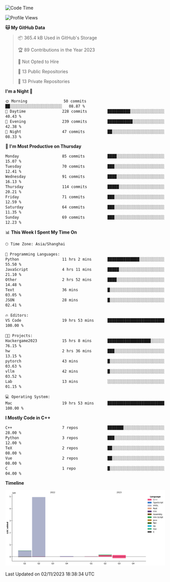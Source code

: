 <!--START_SECTION:waka-->
![Code Time](http://img.shields.io/badge/Code%20Time-262%20hrs%2031%20mins-blue)

![Profile Views](http://img.shields.io/badge/Profile%20Views-0-blue)

**🐱 My GitHub Data** 

> 📦 365.4 kB Used in GitHub's Storage 
 > 
> 🏆 89 Contributions in the Year 2023
 > 
> 🚫 Not Opted to Hire
 > 
> 📜 13 Public Repositories 
 > 
> 🔑 13 Private Repositories 
 > 
**I'm a Night 🦉** 

```text
🌞 Morning                50 commits          ██░░░░░░░░░░░░░░░░░░░░░░░   08.87 % 
🌆 Daytime                228 commits         ██████████░░░░░░░░░░░░░░░   40.43 % 
🌃 Evening                239 commits         ███████████░░░░░░░░░░░░░░   42.38 % 
🌙 Night                  47 commits          ██░░░░░░░░░░░░░░░░░░░░░░░   08.33 % 
```
📅 **I'm Most Productive on Thursday** 

```text
Monday                   85 commits          ████░░░░░░░░░░░░░░░░░░░░░   15.07 % 
Tuesday                  70 commits          ███░░░░░░░░░░░░░░░░░░░░░░   12.41 % 
Wednesday                91 commits          ████░░░░░░░░░░░░░░░░░░░░░   16.13 % 
Thursday                 114 commits         █████░░░░░░░░░░░░░░░░░░░░   20.21 % 
Friday                   71 commits          ███░░░░░░░░░░░░░░░░░░░░░░   12.59 % 
Saturday                 64 commits          ███░░░░░░░░░░░░░░░░░░░░░░   11.35 % 
Sunday                   69 commits          ███░░░░░░░░░░░░░░░░░░░░░░   12.23 % 
```


📊 **This Week I Spent My Time On** 

```text
🕑︎ Time Zone: Asia/Shanghai

💬 Programming Languages: 
Python                   11 hrs 2 mins       ██████████████░░░░░░░░░░░   55.50 % 
JavaScript               4 hrs 11 mins       █████░░░░░░░░░░░░░░░░░░░░   21.10 % 
Other                    2 hrs 52 mins       ████░░░░░░░░░░░░░░░░░░░░░   14.48 % 
Text                     36 mins             █░░░░░░░░░░░░░░░░░░░░░░░░   03.05 % 
JSON                     28 mins             █░░░░░░░░░░░░░░░░░░░░░░░░   02.41 % 

🔥 Editors: 
VS Code                  19 hrs 53 mins      █████████████████████████   100.00 % 

🐱‍💻 Projects: 
Hackergame2023           15 hrs 8 mins       ███████████████████░░░░░░   76.15 % 
hw                       2 hrs 36 mins       ███░░░░░░░░░░░░░░░░░░░░░░   13.15 % 
pytorch                  43 mins             █░░░░░░░░░░░░░░░░░░░░░░░░   03.63 % 
vllm                     42 mins             █░░░░░░░░░░░░░░░░░░░░░░░░   03.52 % 
Lab                      13 mins             ░░░░░░░░░░░░░░░░░░░░░░░░░   01.15 % 

💻 Operating System: 
Mac                      19 hrs 53 mins      █████████████████████████   100.00 % 
```

**I Mostly Code in C++** 

```text
C++                      7 repos             ███████░░░░░░░░░░░░░░░░░░   28.00 % 
Python                   3 repos             ███░░░░░░░░░░░░░░░░░░░░░░   12.00 % 
TeX                      2 repos             ██░░░░░░░░░░░░░░░░░░░░░░░   08.00 % 
Vue                      2 repos             ██░░░░░░░░░░░░░░░░░░░░░░░   08.00 % 
C                        1 repo              █░░░░░░░░░░░░░░░░░░░░░░░░   04.00 % 
```



**Timeline**

![Lines of Code chart](https://raw.githubusercontent.com/xkz0777/xkz0777/master/assets/bar_graph.png)


 Last Updated on 02/11/2023 18:38:34 UTC
<!--END_SECTION:waka-->
